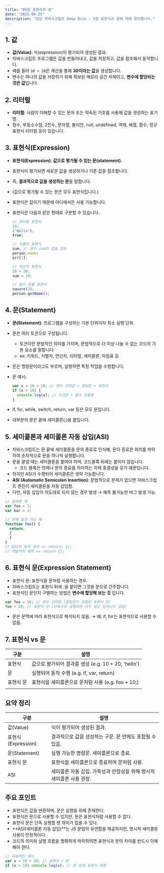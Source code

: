 ```yaml
---
title: "05장 표현식과 문"
date: "2025-06-25"
description: "모던 자바스크립트 Deep Dive : 5장 표현식과 문에 대해 알아봅니다."
---
```


## 1. 값

- **값(Value)**: 식(expression)이 평가되어 생성된 결과.
- 자바스크립트 프로그램은 값을 만들어내고, 값을 저장하고, 값을 참조해서 동작합니다.
- 예를 들어 `10 + 20`은 계산을 통해 **30이라는 값**을 생성합니다.
- 변수는 하나의 값을 저장하기 위해 획보된 메모리 공간 차제이고, **변수에 할당되는 것은 값**입니다.

## 2. 리터럴

- **리터럴**: 사람이 이해할 수 있는 문자 또는 약속된 기호를 사용해 값을 생성하는 표기법.
- 정수, 부동소수점, 2진수, 문자열, 불리언, null, undefined, 객체, 배열, 함수, 정규 표현식 리터럴 등이 있습니다.

## 3. 표현식(Expression)

- **표현식(Expression)**: **값으로 평가될 수 있는 문(statement)**.
- 표현식이 평가되면 새로운 값을 생성하거나 기존 값을 참조합니다.
- 즉, **결과적으로 값을 생성하는 문**을 말합니다.
- (값으로 평가될 수 있는 문은 모두 표현식입니다.)
- 표현식은 값이기 때문에 어디에서든 사용 가능합니다.
- 표현식은 다음과 같은 형태로 구분할 수 있습니다.

  ```js
  // 리터럴 표현식
  10;
  ("Hello");
  true;

  // 식별자 표현식
  sum; // 변수 sum의 값을 참조
  person.name;
  arr[1];

  // 연산자 표현식
  10 + 20;
  sum = 10;

  // 함수 호출 표현식
  square(2);
  person.getName();
  ```

## 4. 문(Statement)

- **문(Statement)**: 프로그램을 구성하는 기본 단위이자 최소 실행 단위.
- 문은 여러 토큰으로 구성됩니다.
  - 토큰이란 문법적인 의미를 가지며, 문법적으로 더 이상 나눌 수 없는 코드의 기본 요소를 말합니다.
  - ex: 키워드, 식별자, 연산자, 리터럴, 세미콜론, 마침표 등
- 문은 명령문이라고도 부르며, 실행하면 특정 작업을 수행합니다.
- 문 예시:

  ```js
  var x = 10 + 20; // 변수 선언문 + 할당문 + 표현식
  if (x > 10) {
    console.log(x); // 조건문 + 함수 호출문
  }
  ```

- if, for, while, switch, return, var 등은 모두 문입니다.
- 대부분의 문은 끝에 세미콜론(;)을 붙입니다.

## 5. 세미콜론과 세미콜론 자동 삽입(ASI)

- 자바스크립트는 문 끝에 세미콜론을 문의 종료로 인식해, 문이 종료한 위치를 파악하여 순차적으로 문을 하나씩 실행합니다.
- 문을 끝낼 때는 세미콜론을 붙여야 하며, 코드블록 뒤에는 붙이지 않습니다.
  - 코드 블록은 언제나 문의 종료를 의미하는 자체 종결성을 갖기 떄문입니다.
- 하지만 ASI가 수행되어 세미콜론은 생략 가능합니다.
- **ASI (Automatic Semicolon Insertion)**: 문법적으로 문제가 없으면 자바스크립트 엔진이 세미콜론을 자동 삽입함.
- 다만, 자동 삽입이 의도대로 되지 않는 경우 발생 → 예측 불가능한 버그 발생 가능.

```js
// 올바른 예
var foo = 1;
var bar = 2;

// 문제 발생 가능 예
function foo() {
  return;
  {
  }
}
// ASI의 동작 결과 => return; {};
// 개발자의 예측 => return {};
```

## 6. 표현식 문(Expression Statement)

- 표현식 문: 표현식을 문처럼 사용하는 경우.
- 자바스크립트는 표현식 뒤에 ;을 붙이면 그것을 문으로 간주합니다.
- 표현식인 문인지 구별하는 방법은 **변수에 할당해 보는 것** 입니다.

```js
var foo = 10; // 변수 선언문 (할당문이 포함된 표현식 문)
foo + 20; // 표현식 문 (단독으로 실행하면 아무 일도 일어나지 않음)
```

- 문은 문맥에 따라 표현식으로 해석되지 않음.
  → 예: if, for는 표현식으로 사용할 수 없음.

## 7. 표현식 vs 문

| 구분      | 설명                                                |
| --------- | --------------------------------------------------- |
| 표현식    | 값으로 평가되어 결과를 생성 (e.g. 10 + 20, 'hello') |
| 문        | 실행되어 동작 수행 (e.g. if, var, return)           |
| 표현식 문 | 표현식을 세미콜론으로 문처럼 사용 (e.g. foo + 10;)  |
|           |                                                     |

## 요약 정리

| 구분               | 설명                                                                  |
| ------------------ | --------------------------------------------------------------------- |
| 값(Value)          | 식이 평가되어 생성된 결과.                                            |
| 표현식(Expression) | 결과적으로 값을 생성하는 구문. 문 안에도 포함될 수 있음.              |
| 문(Statement)      | 실행 가능한 명령문. 세미콜론으로 종료.                                |
| 표현식 문          | 표현식을 세미콜론으로 종료하여 문처럼 사용.                           |
| ASI                | 세미콜론 자동 삽입. 가독성과 안정성을 위해 명시적 세미콜론 사용 권장. |

## 주요 포인트

- 표현식은 값을 반환하며, 문은 실행을 위해 존재한다.
- 표현식은 문으로 사용할 수 있지만, 문은 표현식처럼 사용할 수 없다.
- 표현식 문은 단독 실행할 땐 의미가 없을 수 있다.
- **ASI(세미콜론 자동 삽입)**는 JS 문법의 유연함을 제공하지만, 명시적 세미콜론 사용이 안정적이다.
- 코드의 의미와 실행 흐름을 명확하게 파악하려면 표현식과 문의 차이를 반드시 이해해야 한다.

```js
// 대표적인 예시
var x = 10 + 20; // 표현식 + 문
if (x > 10) console.log(x); // 문 안에 표현식 포함
```
